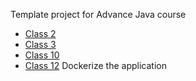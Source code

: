 Template project for Advance Java course

* [Class 2](class2.md)
* [Class 3](class3.md)
* [Class 10](class10.md)
* [Class 12](class12.md) Dockerize the application
